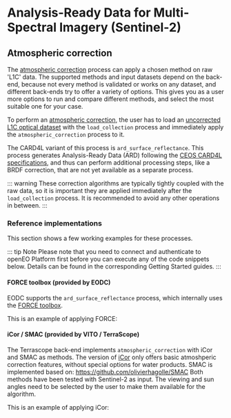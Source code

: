 # Analysis-Ready Data for Multi-Spectral Imagery (Sentinel-2)

## Atmospheric correction

The [atmospheric correction](/processes/#atmospheric_correction) process can apply a chosen
method on raw 'L1C' data. The supported methods and input datasets depend on the back-end, because not every method is
validated or works on any dataset, and different back-ends try to offer a variety of options. This gives you as a user
more options to run and compare different methods, and select the most suitable one for your case.

To perform an [atmospheric correction](/processes/#atmospheric_correction), the user has to load an
[uncorrected L1C optical dataset](/data-collections/?q=L1C) with the `load_collection` process
and immediately apply the `atmospheric_correction` process to it.

The CARD4L variant of this process is `ard_surface_reflectance`.
This process generates Analysis-Ready Data (ARD) following the [CEOS CARD4L specifications](https://ceos.org/ard/index.html),
and thus can perform additional processing steps, like a BRDF correction, that are not yet available as a separate process.

<CodeSwitcher>
<template v-slot:py>

```python
# Load the data. You have to specify a collection ID, spatial_extent and temporal_extent
datacube = connection.load_collection(...)
# Either apply
datacube = datacube.atmospheric_correction()
# or 
datacube = datacube.ard_surface_reflectance(atmospheric_correction_method = '...', cloud_detection_method = '...')
```

For more details see the Python client documentation for the respective methods:
- [`DataCube.atmospheric_correction`](https://open-eo.github.io/openeo-python-client/api.html#openeo.rest.datacube.DataCube.atmospheric_correction)
- [`DataCube.ard_surface_reflectance`](https://open-eo.github.io/openeo-python-client/api.html#openeo.rest.datacube.DataCube.ard_surface_reflectance)

</template>

<template v-slot:js>

```js
// Load the data. You have to specify a collection ID, spatial_extent and temporal_extent
var builder = await connection.buildProcess();
var datacube = builder.load_collection(...);
// Either apply
datacube = builder.atmospheric_correction(datacube);
// or 
datacube = builder.ard_surface_reflectance(
    datacube,
    '...', // atmospheric_correction_method
    '...' // cloud_detection_method
);
```

</template>
</CodeSwitcher>

::: warning
These correction algorithms are typically tightly coupled with the raw data,
so it is important they are applied immediately after the `load_collection` process.
It is recommended to avoid any other operations in between.
:::

### Reference implementations

This section shows a few working examples for these processes.

::: tip Note
Please note that you need to connect and authenticate to openEO Platform first before you
can execute any of the code snippets below.
Details can be found in the corresponding Getting Started guides.
:::

#### FORCE toolbox (provided by EODC)

EODC supports the `ard_surface_reflectance` process, which internally uses the [FORCE toolbox](https://github.com/davidfrantz/force).

This is an example of applying FORCE:

<!-- ToDo: Check spatial and temporal extents below -->

<CodeSwitcher>
<template v-slot:py>

```python
datacube = connection.load_collection(
    'SENTINEL2_L1C',
    spatial_extent = {'west': 3.75, 'east': 4.08, 'south': 51.29, 'north': 51.39},
    temporal_extent = ['2017-03-07', '2017-03-07'],
)
datacube.ard_surface_reflectance(atmospheric_correction_method = 'FORCE', cloud_detection_method = 'Fmask').download('force.tif', format = 'GTiff')
```

</template>

<template v-slot:js>

```js
var builder = await connection.buildProcess();
var datacube = builder.load_collection(
    'SENTINEL2_L1C',
    { west: 3.75, east: 4.08, south: 51.29, north: 51.39 },
    ['2017-03-07', '2017-03-07']
);
datacube = builder.ard_surface_reflectance(datacube, 'FORCE', 'Fmask');
var result = builder.save_result(datacube, 'GTiff');
var job = await connection.createJob(result, 'ARD for Sentinel-2 MSI');
```

</template>
</CodeSwitcher>

#### iCor / SMAC (provided by VITO / TerraScope)

The Terrascope back-end implements `atmospheric_correction` with iCor and SMAC as methods.
The version of [iCor](https://remotesensing.vito.be/case/icor) only offers basic atmoshperic correction features,
without special options for water products.
SMAC is implemented based on: <https://github.com/olivierhagolle/SMAC>
Both methods have been tested with Sentinel-2 as input.
The viewing and sun angles need to be selected by the user to make them available for the algorithm.

This is an example of applying iCor:

<CodeSwitcher>
<template v-slot:py>

```python
datacube = connection.load_collection(
    'SENTINEL2_L1C_SENTINELHUB',
    spatial_extent = {'west': 3.75, 'east': 4.08, 'south': 51.29, 'north': 51.39},
    temporal_extent = ['2017-03-07', '2017-03-07'],
    bands = ['B04', 'B03', 'B02', 'B09', 'B8A', 'B11', 'sunAzimuthAngles', 'sunZenithAngles', 'viewAzimuthMean', 'viewZenithMean']
)
datacube.atmospheric_correction(method = 'iCor').download('rgb-icor.geotiff', format = 'GTiff')
```

</template>

<template v-slot:js>

```js
var builder = await connection.buildProcess();
var datacube = builder.load_collection(
    'SENTINEL2_L1C_SENTINELHUB',
    { west: 3.75, east: 4.08, south: 51.29, north: 51.39 },
    ['2017-03-07', '2017-03-07'],
    ['B04', 'B03', 'B02', 'B09', 'B8A', 'B11', 'sunAzimuthAngles', 'sunZenithAngles', 'viewAzimuthMean', 'viewZenithMean']
);
datacube = builder.atmospheric_correction(datacube, 'iCor');
var result = builder.save_result(datacube, 'GTiff');
var job = await connection.createJob(result, 'Atmospherically corrected Sentinel-2 MSI');
```

</template>
</CodeSwitcher>